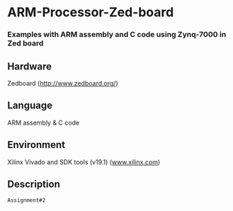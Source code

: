 # ARM-Processor-Zed-board
### Examples with ARM assembly and C code using Zynq-7000 in Zed board

## Hardware
Zedboard (http://www.zedboard.org/)

## Language
ARM assembly & C code

## Environment
Xilinx Vivado and SDK tools (v19.1) (www.xilinx.com)

## Description
`Assignment#2`

